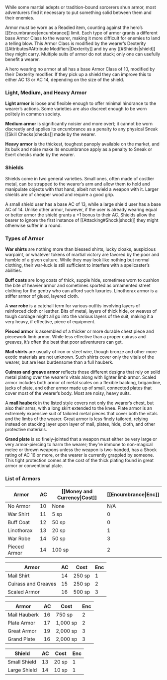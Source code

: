 While some martial adepts or tradition-bound sorcerers shun armor, most adventurers find it necessary to put something solid between them and their enemies. 

Armor must be worn as a Readied item, counting against the hero’s [[Encumbrance|encumbrance]] limit. Each type of armor grants a different base Armor Class to the wearer, making it more difficult for enemies to land a telling blow. This Armor Class is modified by the wearer’s Dexterity [[Attributes#Attribute Modifiers|Dexterity]] and by any [[#Shields|shield]] they might carry. Multiple suits of armor do not stack; only one can usefully benefit a wearer.

A hero wearing no armor at all has a base Armor Class of 10, modified by their Dexterity modifier. If they pick up a shield they can improve this to either AC 13 or AC 14, depending on the size of the shield.
### Light, Medium, and Heavy Armor
**Light armor** is loose and flexible enough to offer minimal hindrance to the wearer’s actions. Some varieties are also discreet enough to be worn politely in common society. 

**Medium armor** is significantly noisier and more overt; it cannot be worn discreetly and applies its encumbrance as a penalty to any physical Sneak [[Skill Checks|checks]] made by the wearer. 

**Heavy armor** is the thickest, toughest panoply available on the market, and its bulk and noise make its encumbrance apply as a penalty to Sneak or Exert checks made by the wearer.
### Shields
Shields come in two general varieties. Small ones, often made of costlier metal, can be strapped to the wearer’s arm and allow them to hold and manipulate objects with that hand, albeit not wield a weapon with it. Larger shields are of cheaper wood and require a good grip. 

A small shield user has a base AC of 13, while a large shield user has a base AC of 14. Unlike other armor, however, if the user is already wearing equal or better armor the shield grants a +1 bonus to their AC. Shields allow the bearer to ignore the first instance of [[Attacking#Shock|shock]] they might otherwise suffer in a round.
### Types of Armor
**War shirts** are nothing more than blessed shirts, lucky cloaks, auspicious warpaint, or whatever tokens of martial victory are favored by the poor and humble of a given culture. While they may look like nothing but normal clothing, their war-luck is still sufficient to interfere with a spellcaster’s abilities. 

**Buff coats** are long coats of thick, supple hide, sometimes worn to cushion the bite of heavier armor and sometimes sported as ornamented street clothing for the gentry who can afford such luxuries. Linothorax armor is a stiffer armor of glued, layered cloth. 

A **war robe** is a catchall term for various outfits involving layers of reinforced cloth or leather. Bits of metal, layers of thick hide, or weaves of tough cordage might all go into the various layers of the suit, making it a very heavy, if effective, piece of equipment. 

**Pieced armor** is assembled of a thicker or more durable chest piece and piecework limb armor. While less effective than a proper cuirass and greaves, it’s often the best that poor adventurers can get. 

**Mail shirts** are usually of iron or steel wire, though bronze and other more exotic materials are not unknown. Such shirts cover only the vitals of the wearer, but are less burdensome than a full hauberk.

**Cuirass and greave armor** reflects those different designs that rely on solid metal plating over the wearer’s vitals along with lighter limb armor. Scaled armor includes both armor of metal scales on a flexible backing, brigandine, jacks of plate, and other armor made up of small, connected plates that cover most of the wearer’s body. Most are noisy, heavy suits. 

A **mail hauberk** in the listed style covers not only the wearer’s chest, but also their arms, with a long skirt extended to the knee. Plate armor is an extremely expensive suit of tailored metal pieces that cover both the vitals and the limbs of the wearer. Great armor is less finely tailored, relying instead on stacking layer upon layer of mail, plates, hide, cloth, and other protective materials.

**Grand plate** is so finely-jointed that a weapon must either be very large or very armor-piercing to harm the wearer; they’re immune to non-magical melee or thrown weapons unless the weapon is two-handed, has a Shock rating of AC 16 or more, or the wearer is currently grappled by someone. This tight protection comes at the cost of the thick plating found in great armor or conventional plate.
### List of Armors
| Armor        | AC  | [[Money and Currency\|Cost]] | [[Encumbrance\|Enc]] |
| ------------ | --- | ---------------------------- | -------------------- |
| No Armor     | 10  | None                         | N/A                  |
| War Shirt    | 11  | 5 sp                         | 0                    |
| Buff Coat    | 12  | 50 sp                        | 0                    |
| Linothorax   | 13  | 20 sp                        | 1                    |
| War Robe     | 14  | 50 sp                        | 3                    |
| Pieced Armor | 14  | 100 sp                       | 2                    |

| Armor             | AC | Cost   | Enc |
| ----------------- | -- | ------ | --- |
| Mail Shirt        | 14 | 250 sp | 1   |
| Cuirass and Greaves| 15 | 250 sp | 2   |
| Scaled Armor      | 16 | 500 sp | 3   |

| Armor         | AC | Cost    | Enc |
| ------------- | -- | ------- | --- |
| Mail Hauberk  | 16 | 750 sp  | 2   |
| Plate Armor   | 17 | 1,000 sp| 2   |
| Great Armor   | 19 | 2,000 sp| 3   |
| Grand Plate   | 16 | 2,000 sp| 3   |

| Shield        | AC | Cost   | Enc |
| ------------- | -- | ------ | --- |
| Small Shield  | 13 | 20 sp  | 1   |
| Large Shield  | 14 | 10 sp  | 1   |